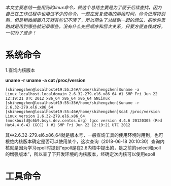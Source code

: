 *本文主要总结一些用到的linux命令，做这个总结主要是为了便于后续查找，因为自己在工作过程中也用过不少的命令，一般在反复使用的那段时间，命令记得特别熟，但是稍微搁置几天就有些记不清了，所以萌生了总结到一起的想法，初步的思路就是用到哪些就记录哪些，没有什么先后顺序和层次关系，只要方便查找就好，一切为了进步！*

# 系统命令
1.查询内核版本

**uname -r**
**uname -a**
**cat /proc/version**

```shell
[shihengzhen@localhost#19:55:24#/home/shihengzhen]$uname -a
Linux localhost.localdomain 2.6.32-279.el6.x86_64 #1 SMP Fri Jun 22 12:19:21 UTC 2012 x86_64 x86_64 x86_64 GNLinux
[shihengzhen@localhost#19:55:35#/home/shihengzhen]$uname -r
2.6.32-279.el6.x86_64
[shihengzhen@localhost#19:55:46#/home/shihengzhen]$cat /proc/version
Linux version 2.6.32-279.el6.x86_64 (mockbuild@c6b9.bsys.dev.centos.org) (gcc version 4.4.6 20120305 (Red Hat4.4.6-4) (GCC) ) #1 SMP Fri Jun 22 12:19:21 UTC 2012
```
其中2.6.32-279.el6.x86_64就是版本号，一般查询工具的使用环境时用到，也可根绝内核版本确定是否可以使用某个，这次查询（2018-06-18 20:10:30）查询内核就是因为学习epoll时提到“epoll是在2.6内核中提出的，是之前的select和poll的增强版本”，所以查了下开发环境的内核版本，经确定次内核可以使用epoll



# 工具命令